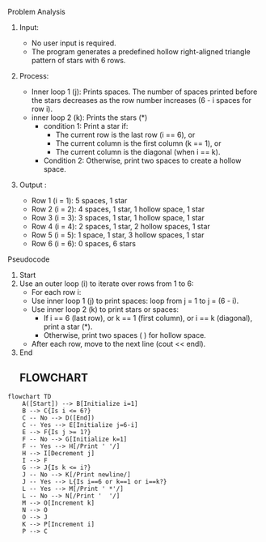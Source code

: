 

Problem Analysis 
1. Input:

   - No user input is required.
   - The program generates a predefined hollow right-aligned triangle pattern of stars with 6 rows.
3. Process:

    - Inner loop 1 (j): Prints spaces. The number of spaces printed before the stars decreases as the row number increases (6 - i spaces for row i).
    - inner loop 2 (k): Prints the stars (*)
        - condition 1: Print a star if:
            - The current row is the last row (i == 6), or
            - The current column is the first column (k == 1), or
            - The current column is the diagonal (when i == k).
        - Condition 2: Otherwise, print two spaces to create a hollow space.
5. Output :

      - Row 1 (i = 1): 5 spaces, 1 star
      - Row 2 (i = 2): 4 spaces, 1 star, 1 hollow space, 1 star
      - Row 3 (i = 3): 3 spaces, 1 star, 1 hollow space, 1 star
      - Row 4 (i = 4): 2 spaces, 1 star, 2 hollow spaces, 1 star
      - Row 5 (i = 5): 1 space, 1 star, 3 hollow spaces, 1 star
      - Row 6 (i = 6): 0 spaces, 6 stars
                                                                                      


Pseudocode
1. Start 
2. Use an outer loop (i) to iterate over rows from 1 to 6:
    - For each row i:
    - Use inner loop 1 (j) to print spaces: loop from j = 1 to j = (6 - i).
    - Use inner loop 2 (k) to print stars or spaces:
        - If i == 6 (last row), or k == 1 (first column), or i == k (diagonal), print a star (*).
        - Otherwise, print two spaces ( ) for hollow space.
    - After each row, move to the next line (cout << endl).
3. End
   ## FLOWCHART 
```mermaid
flowchart TD
    A([Start]) --> B[Initialize i=1]
    B --> C{Is i <= 6?}
    C -- No --> D([End])
    C -- Yes --> E[Initialize j=6-i]
    E --> F{Is j >= 1?}
    F -- No --> G[Initialize k=1]
    F -- Yes --> H[/Print ' '/]
    H --> I[Decrement j]
    I --> F
    G --> J{Is k <= i?}
    J -- No --> K[/Print newline/]
    J -- Yes --> L{Is i==6 or k==1 or i==k?}
    L -- Yes --> M[/Print ' *'/]
    L -- No --> N[/Print '  '/]
    M --> O[Increment k]
    N --> O
    O --> J
    K --> P[Increment i]
    P --> C
```
